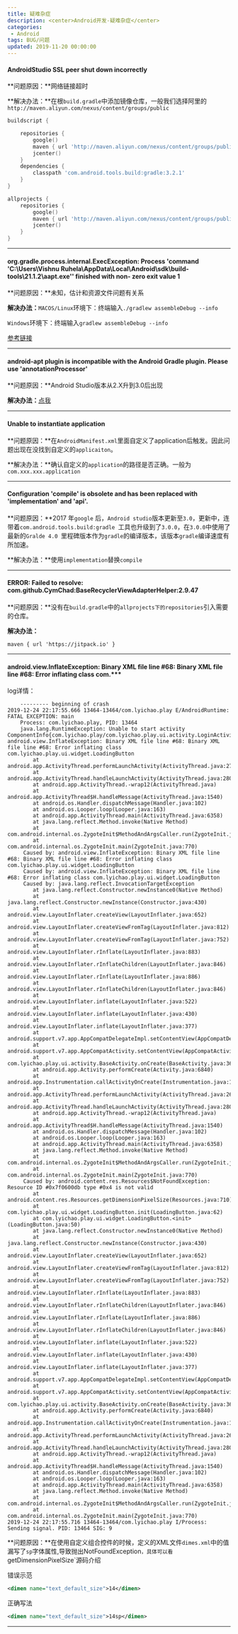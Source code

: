 ```yaml
---
title: 疑难杂症
description: <center>Android开发-疑难杂症</center>
categories:
 - Android
tags: BUG/问题
updated: 2019-11-20 00:00:00
---
```


#### AndroidStudio SSL peer shut down incorrectly 

**问题原因：**网络链接超时

**解决办法：**在根`build.gradle`中添加镜像仓库，一般我们选择阿里的 `http://maven.aliyun.com/nexus/content/groups/public`

```go
buildscript {

    repositories {
        google()
        maven { url 'http://maven.aliyun.com/nexus/content/groups/public/' }
        jcenter()
    }
    dependencies {
        classpath 'com.android.tools.build:gradle:3.2.1'
    }
}

allprojects {
    repositories {
        google()
        maven { url 'http://maven.aliyun.com/nexus/content/groups/public/' }
        jcenter()
    }
}
```

---

#### org.gradle.process.internal.ExecException: Process 'command 'C:\Users\Vishnu  Ruhela\AppData\Local\Android\sdk\build-tools\21.1.2\aapt.exe'' finished with non- zero exit value 1

**问题原因：**未知，估计和资源文件问题有关系

**解决办法：**`MACOS/Linux`环境下：终端输入`./gradlew assembleDebug --info`

​		   `Windows`环境下：终端输入`gradlew assembleDebug --info`

[参考链接](https://stackoverflow.com/questions/29249986/finished-with-non-zero-exit-value)

---

#### android-apt plugin is incompatible with the Android Gradle plugin. Please use 'annotationProcessor'

**问题原因：**Android Studio版本从2.X升到3.0后出现

**解决办法：**[点我](<https://blog.csdn.net/sxk874890728/article/details/78367726>)

---

#### Unable to instantiate application

**问题原因：**在`AndroidManifest.xml`里面自定义了application后触发。因此问题出现在没找到自定义的`applicaiton`。

**解决办法：**确认自定义的`application`的路径是否正确。一般为`com.xxx.xxx.application`

---

#### Configuration 'compile' is obsolete and has been replaced with 'implementation' and 'api'.

**问题原因：**2017 年`google` 后，`Android studio`版本更新至`3.0`，更新中，连带着`com.android.tools.build:gradle `工具也升级到了`3.0.0`，在`3.0.0`中使用了最新的`Gralde 4.0 `里程碑版本作为`gradle`的编译版本，该版本`gradle`编译速度有所加速。

**解决办法：**使用`implementation`替换`compile`

---

#### ERROR: Failed to resolve: com.github.CymChad:BaseRecyclerViewAdapterHelper:2.9.47

**问题原因：**没有在`build.gradle`中的`allprojects下的repositories`引入需要的仓库。

**解决办法：**

```
maven { url 'https://jitpack.io' }
```

---

#### android.view.InflateException: Binary XML file line #68: Binary XML file line #68: Error inflating class com.***

log详情：

```
    --------- beginning of crash
2019-12-24 22:17:55.666 13464-13464/com.lyichao.play E/AndroidRuntime: FATAL EXCEPTION: main
    Process: com.lyichao.play, PID: 13464
    java.lang.RuntimeException: Unable to start activity ComponentInfo{com.lyichao.play/com.lyichao.play.ui.activity.LoginActivity}: android.view.InflateException: Binary XML file line #68: Binary XML file line #68: Error inflating class com.lyichao.play.ui.widget.LoadingButton
        at android.app.ActivityThread.performLaunchActivity(ActivityThread.java:2740)
        at android.app.ActivityThread.handleLaunchActivity(ActivityThread.java:2801)
        at android.app.ActivityThread.-wrap12(ActivityThread.java)
        at android.app.ActivityThread$H.handleMessage(ActivityThread.java:1540)
        at android.os.Handler.dispatchMessage(Handler.java:102)
        at android.os.Looper.loop(Looper.java:163)
        at android.app.ActivityThread.main(ActivityThread.java:6358)
        at java.lang.reflect.Method.invoke(Native Method)
        at com.android.internal.os.ZygoteInit$MethodAndArgsCaller.run(ZygoteInit.java:880)
        at com.android.internal.os.ZygoteInit.main(ZygoteInit.java:770)
     Caused by: android.view.InflateException: Binary XML file line #68: Binary XML file line #68: Error inflating class com.lyichao.play.ui.widget.LoadingButton
     Caused by: android.view.InflateException: Binary XML file line #68: Error inflating class com.lyichao.play.ui.widget.LoadingButton
     Caused by: java.lang.reflect.InvocationTargetException
        at java.lang.reflect.Constructor.newInstance0(Native Method)
        at java.lang.reflect.Constructor.newInstance(Constructor.java:430)
        at android.view.LayoutInflater.createView(LayoutInflater.java:652)
        at android.view.LayoutInflater.createViewFromTag(LayoutInflater.java:812)
        at android.view.LayoutInflater.createViewFromTag(LayoutInflater.java:752)
        at android.view.LayoutInflater.rInflate(LayoutInflater.java:883)
        at android.view.LayoutInflater.rInflateChildren(LayoutInflater.java:846)
        at android.view.LayoutInflater.rInflate(LayoutInflater.java:886)
        at android.view.LayoutInflater.rInflateChildren(LayoutInflater.java:846)
        at android.view.LayoutInflater.inflate(LayoutInflater.java:522)
        at android.view.LayoutInflater.inflate(LayoutInflater.java:430)
        at android.view.LayoutInflater.inflate(LayoutInflater.java:377)
        at android.support.v7.app.AppCompatDelegateImpl.setContentView(AppCompatDelegateImpl.java:469)
        at android.support.v7.app.AppCompatActivity.setContentView(AppCompatActivity.java:140)
        at com.lyichao.play.ui.activity.BaseActivity.onCreate(BaseActivity.java:36)
        at android.app.Activity.performCreate(Activity.java:6840)
        at android.app.Instrumentation.callActivityOnCreate(Instrumentation.java:1119)
        at android.app.ActivityThread.performLaunchActivity(ActivityThread.java:2693)
        at android.app.ActivityThread.handleLaunchActivity(ActivityThread.java:2801)
        at android.app.ActivityThread.-wrap12(ActivityThread.java)
        at android.app.ActivityThread$H.handleMessage(ActivityThread.java:1540)
        at android.os.Handler.dispatchMessage(Handler.java:102)
        at android.os.Looper.loop(Looper.java:163)
        at android.app.ActivityThread.main(ActivityThread.java:6358)
        at java.lang.reflect.Method.invoke(Native Method)
        at com.android.internal.os.ZygoteInit$MethodAndArgsCaller.run(ZygoteInit.java:880)
        at com.android.internal.os.ZygoteInit.main(ZygoteInit.java:770)
     Caused by: android.content.res.Resources$NotFoundException: Resource ID #0x7f0600db type #0x4 is not valid
        at android.content.res.Resources.getDimensionPixelSize(Resources.java:710)
        at com.lyichao.play.ui.widget.LoadingButton.init(LoadingButton.java:62)
        at com.lyichao.play.ui.widget.LoadingButton.<init>(LoadingButton.java:50)
        at java.lang.reflect.Constructor.newInstance0(Native Method) 
        at java.lang.reflect.Constructor.newInstance(Constructor.java:430) 
        at android.view.LayoutInflater.createView(LayoutInflater.java:652) 
        at android.view.LayoutInflater.createViewFromTag(LayoutInflater.java:812) 
        at android.view.LayoutInflater.createViewFromTag(LayoutInflater.java:752) 
        at android.view.LayoutInflater.rInflate(LayoutInflater.java:883) 
        at android.view.LayoutInflater.rInflateChildren(LayoutInflater.java:846) 
        at android.view.LayoutInflater.rInflate(LayoutInflater.java:886) 
        at android.view.LayoutInflater.rInflateChildren(LayoutInflater.java:846) 
        at android.view.LayoutInflater.inflate(LayoutInflater.java:522) 
        at android.view.LayoutInflater.inflate(LayoutInflater.java:430) 
        at android.view.LayoutInflater.inflate(LayoutInflater.java:377) 
        at android.support.v7.app.AppCompatDelegateImpl.setContentView(AppCompatDelegateImpl.java:469) 
        at android.support.v7.app.AppCompatActivity.setContentView(AppCompatActivity.java:140) 
        at com.lyichao.play.ui.activity.BaseActivity.onCreate(BaseActivity.java:36) 
        at android.app.Activity.performCreate(Activity.java:6840) 
        at android.app.Instrumentation.callActivityOnCreate(Instrumentation.java:1119) 
        at android.app.ActivityThread.performLaunchActivity(ActivityThread.java:2693) 
        at android.app.ActivityThread.handleLaunchActivity(ActivityThread.java:2801) 
        at android.app.ActivityThread.-wrap12(ActivityThread.java) 
        at android.app.ActivityThread$H.handleMessage(ActivityThread.java:1540) 
        at android.os.Handler.dispatchMessage(Handler.java:102) 
        at android.os.Looper.loop(Looper.java:163) 
        at android.app.ActivityThread.main(ActivityThread.java:6358) 
        at java.lang.reflect.Method.invoke(Native Method) 
        at com.android.internal.os.ZygoteInit$MethodAndArgsCaller.run(ZygoteInit.java:880) 
        at com.android.internal.os.ZygoteInit.main(ZygoteInit.java:770) 
2019-12-24 22:17:55.716 13464-13464/com.lyichao.play I/Process: Sending signal. PID: 13464 SIG: 9

```



**问题原因：**在使用自定义组合控件的时候，定义的XML文件`dimes.xml`中的值漏写了`sp`字体属性,导致抛出NotFoundException`，具体可以看`getDimensionPixelSize`源码介绍

错误示范

```xml
<dimen name="text_default_size">14</dimen>
```

正确写法

```xml
<dimen name="text_default_size">14sp</dimen>
```

---



